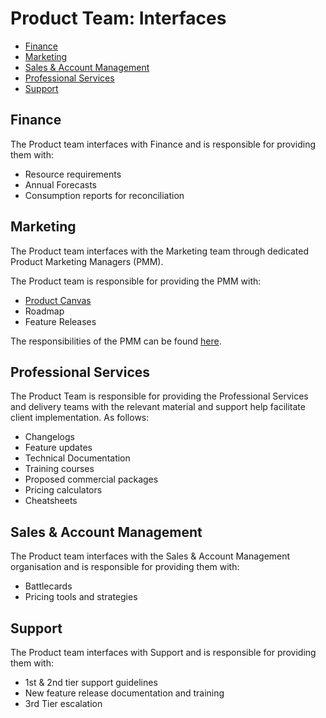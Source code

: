# Product Team: Interfaces
* [Finance](#finance)
* [Marketing](#marketing)
* [Sales & Account Management](#sales-account-management)
* [Professional Services](professional-services)
* [Support](#support)

## Finance
The Product team interfaces with Finance and is responsible for providing them
with:

* Resource requirements
* Annual Forecasts
* Consumption reports for reconciliation

## Marketing
The Product team interfaces with the Marketing team through dedicated Product
Marketing Managers (PMM).

The Product team is responsible for providing the PMM with:

* [Product Canvas](https://sabioltd.sharepoint.com/:p:/s/Execution-CloudFocus/ESaOBYOz-W5PnT0krqU6U_kBEGDEk_4qdBmjvt-7mY1KKw?e=BnEetd)
* Roadmap
* Feature Releases

The responsibilities of the PMM can be found
[here](../roles/product-marketing-manager).

## Professional Services
The Product Team is responsible for providing the Professional Services and
delivery teams with the relevant material and support help facilitate client
implementation. As follows:

* Changelogs
* Feature updates
* Technical Documentation
* Training courses
* Proposed commercial packages
* Pricing calculators
* Cheatsheets

## Sales & Account Management
The Product team interfaces with the Sales & Account Management organisation and
is responsible for providing them with:

* Battlecards
* Pricing tools and strategies

## Support
The Product team interfaces with Support and is responsible for providing them
with:

* 1st & 2nd tier support guidelines
* New feature release documentation and training
* 3rd Tier escalation


